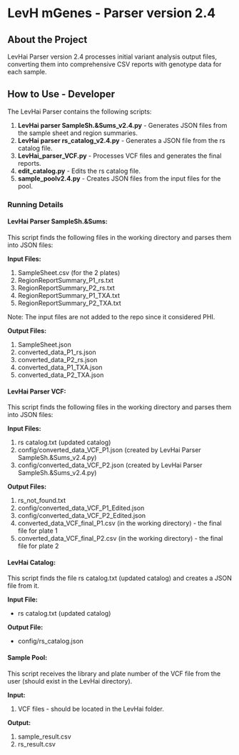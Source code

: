 # LevH mGenes - Parser version 2.4

## About the Project

LevHai Parser version 2.4 processes initial variant analysis output files, converting them into comprehensive CSV reports with genotype data for each sample.

## How to Use - Developer

The LevHai Parser contains the following scripts:

1. **LevHai parser SampleSh.&Sums_v2.4.py** - Generates JSON files from the sample sheet and region summaries.
2. **LevHai parser rs_catalog_v2.4.py** - Generates a JSON file from the rs catalog file.
3. **LevHai_parser_VCF.py** - Processes VCF files and generates the final reports.
4. **edit_catalog.py** - Edits the rs catalog file.
5. **sample_poolv2.4.py** - Creates JSON files from the input files for the pool.

### Running Details

#### LevHai Parser SampleSh.&Sums:

This script finds the following files in the working directory and parses them into JSON files:

**Input Files:**
1. SampleSheet.csv (for the 2 plates)
2. RegionReportSummary_P1_rs.txt
3. RegionReportSummary_P2_rs.txt
4. RegionReportSummary_P1_TXA.txt
5. RegionReportSummary_P2_TXA.txt

Note: The input files are not added to the repo since it considered PHI.

**Output Files:**
1. SampleSheet.json
2. converted_data_P1_rs.json
3. converted_data_P2_rs.json
4. converted_data_P1_TXA.json
5. converted_data_P2_TXA.json

#### LevHai Parser VCF:

This script finds the following files in the working directory and parses them into JSON files:

**Input Files:**
1. rs catalog.txt (updated catalog)
2. config/converted_data_VCF_P1.json (created by LevHai Parser SampleSh.&Sums_v2.4.py)
3. config/converted_data_VCF_P2.json (created by LevHai Parser SampleSh.&Sums_v2.4.py)

**Output Files:**
1. rs_not_found.txt
2. config/converted_data_VCF_P1_Edited.json
3. config/converted_data_VCF_P2_Edited.json
4. converted_data_VCF_final_P1.csv (in the working directory) - the final file for plate 1
5. converted_data_VCF_final_P2.csv (in the working directory) - the final file for plate 2

#### LevHai Catalog:

This script finds the file rs catalog.txt (updated catalog) and creates a JSON file from it.

**Input File:**
- rs catalog.txt (updated catalog)

**Output File:**
- config/rs_catalog.json

#### Sample Pool:

This script receives the library and plate number of the VCF file from the user (should exist in the LevHai directory).

**Input:**
1. VCF files - should be located in the LevHai folder.

**Output:**
1. sample_result.csv
2. rs_result.csv
